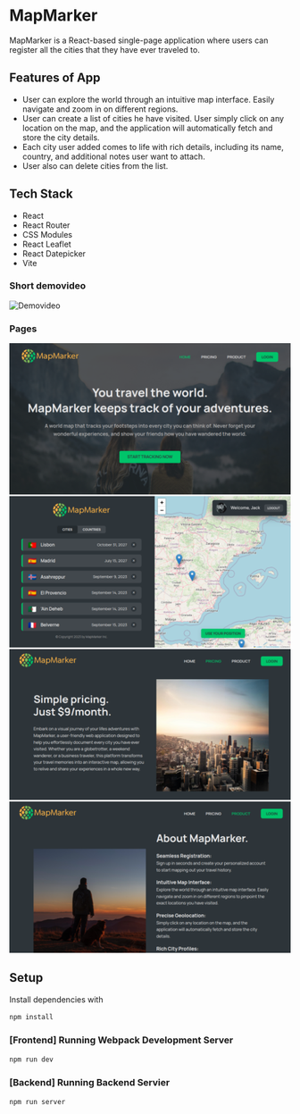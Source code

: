 # MapMarker

MapMarker is a React-based single-page application where users can register all the cities that they have ever traveled to.

## Features of App

- User can explore the world through an intuitive map interface. Easily navigate and zoom in on different regions.
- User can create a list of cities he have visited. User simply click on any location on the map, and the application will automatically fetch and store the city details.
- Each city user added comes to life with rich details, including its name, country, and additional notes user want to attach.
- User also can delete cities from the list.

## Tech Stack

- React
- React Router
- CSS Modules
- React Leaflet
- React Datepicker
- Vite

### Short demovideo

![Demovideo](./public/docs/demo44.gif)

### Pages

![Main page](./public/docs/101.png)
![Main page](./public/docs/102.png)
![Main page](./public/docs/103.png)
![Main page](./public/docs/104.png)

## Setup

Install dependencies with

```sh
npm install
```

### [Frontend] Running Webpack Development Server

```sh
npm run dev
```

### [Backend] Running Backend Servier

```sh
npm run server
```
